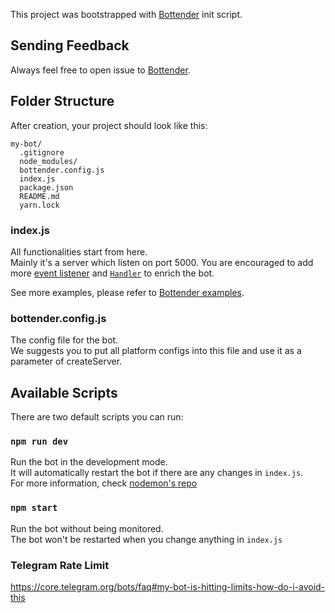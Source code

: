 This project was bootstrapped with
[Bottender](https://github.com/Yoctol/bottender) init script.

## Sending Feedback

Always feel free to open issue to
[Bottender](https://github.com/Yoctol/bottender/issues).

## Folder Structure

After creation, your project should look like this:

```
my-bot/
  .gitignore
  node_modules/
  bottender.config.js
  index.js
  package.json
  README.md
  yarn.lock
```

### index.js

All functionalities start from here.\
Mainly it's a server which listen on port 5000. You are encouraged to add more [event listener](https://bottender.js.org/docs/APIReference-Event?new)
and [`Handler`](https://bottender.js.org/docs/APIReference-Handler?new) to enrich the bot.

See more examples, please refer to
[Bottender examples](https://github.com/Yoctol/bottender/tree/master/examples).

### bottender.config.js

The config file for the bot.\
We suggests you to put all platform configs into this file and use it as a parameter
of createServer.

## Available Scripts

There are two default scripts you can run:

### `npm run dev`

Run the bot in the development mode.\
It will automatically restart the bot if there are any changes in `index.js`.\
For more information, check [nodemon's repo](https://github.com/remy/nodemon)

### `npm start`

Run the bot without being monitored.\
The bot won't be restarted when you change anything in `index.js`

### Telegram Rate Limit

https://core.telegram.org/bots/faq#my-bot-is-hitting-limits-how-do-i-avoid-this

